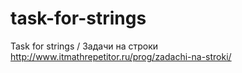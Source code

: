 # task-for-strings
Task for strings / 
Задачи на строки 
http://www.itmathrepetitor.ru/prog/zadachi-na-stroki/


